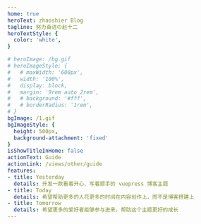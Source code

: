 ```yaml
---
home: true
heroText: zhaoshier Blog
tagline: 努力奋进の赵十二
heroTextStyle: {
  color: 'white',
}

# heroImage: /bg.gif
# heroImageStyle: {
#   # maxWidth: '600px',
#   width: '100%',
#   display: block,
#   margin: '9rem auto 2rem',
#   # background: '#fff',
#   # borderRadius: '1rem',
# }
bgImage: /1.gif
bgImageStyle: {
  height: 500px,
  background-attachment: 'fixed'
}
isShowTitleInHome: false
actionText: Guide
actionLink: /views/other/guide
features:
- title: Yesterday
  details: 开发一款看着开心、写着顺手的 vuepress 博客主题
- title: Today
  details: 希望帮助更多的人花更多的时间在内容创作上，而不是博客搭建上
- title: Tomorrow
  details: 希望更多的爱好者能够参与进来，帮助这个主题更好的成长
---
```


